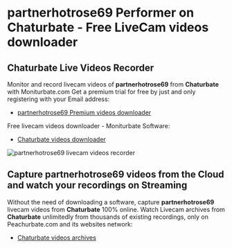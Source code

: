 # partnerhotrose69 Performer on Chaturbate - Free LiveCam videos downloader

## Chaturbate Live Videos Recorder

Monitor and record livecam videos of **partnerhotrose69** from **Chaturbate** with Moniturbate.com
Get a premium trial for free by just and only registering with your Email address:
* [partnerhotrose69 Premium videos downloader](https://moniturbate.com/request-demo-licence-key.html)

Free livecam videos downloader - Moniturbate Software:
* [Chaturbate videos downloader](https://moniturbate.com/moniturbate-download-software.html)

![partnerhotrose69 livecam videos recorder](https://peachurnet.com/templates/moniturbate-software.png)


## Capture partnerhotrose69 videos from the Cloud and watch your recordings on Streaming

Without the need of downloading a software, capture **partnerhotrose69** livecam videos from **Chaturbate** 100% online.
Watch Livecam archives from **Chaturbate** unlimitedly from thousands of existing recordings, only on Peachurbate.com and its websites network:
* [Chaturbate videos archives](https://peachurnet.com/)